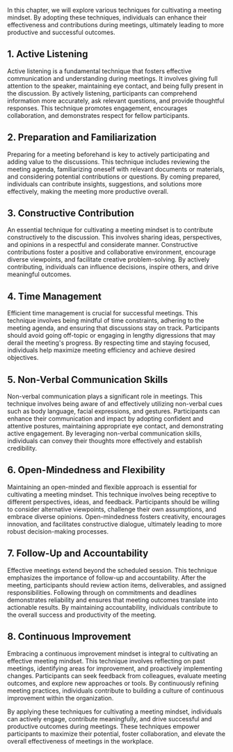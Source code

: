
In this chapter, we will explore various techniques for cultivating a meeting mindset. By adopting these techniques, individuals can enhance their effectiveness and contributions during meetings, ultimately leading to more productive and successful outcomes.

**1. Active Listening**
-----------------------

Active listening is a fundamental technique that fosters effective communication and understanding during meetings. It involves giving full attention to the speaker, maintaining eye contact, and being fully present in the discussion. By actively listening, participants can comprehend information more accurately, ask relevant questions, and provide thoughtful responses. This technique promotes engagement, encourages collaboration, and demonstrates respect for fellow participants.

**2. Preparation and Familiarization**
--------------------------------------

Preparing for a meeting beforehand is key to actively participating and adding value to the discussions. This technique includes reviewing the meeting agenda, familiarizing oneself with relevant documents or materials, and considering potential contributions or questions. By coming prepared, individuals can contribute insights, suggestions, and solutions more effectively, making the meeting more productive overall.

**3. Constructive Contribution**
--------------------------------

An essential technique for cultivating a meeting mindset is to contribute constructively to the discussion. This involves sharing ideas, perspectives, and opinions in a respectful and considerate manner. Constructive contributions foster a positive and collaborative environment, encourage diverse viewpoints, and facilitate creative problem-solving. By actively contributing, individuals can influence decisions, inspire others, and drive meaningful outcomes.

**4. Time Management**
----------------------

Efficient time management is crucial for successful meetings. This technique involves being mindful of time constraints, adhering to the meeting agenda, and ensuring that discussions stay on track. Participants should avoid going off-topic or engaging in lengthy digressions that may derail the meeting's progress. By respecting time and staying focused, individuals help maximize meeting efficiency and achieve desired objectives.

**5. Non-Verbal Communication Skills**
--------------------------------------

Non-verbal communication plays a significant role in meetings. This technique involves being aware of and effectively utilizing non-verbal cues such as body language, facial expressions, and gestures. Participants can enhance their communication and impact by adopting confident and attentive postures, maintaining appropriate eye contact, and demonstrating active engagement. By leveraging non-verbal communication skills, individuals can convey their thoughts more effectively and establish credibility.

**6. Open-Mindedness and Flexibility**
--------------------------------------

Maintaining an open-minded and flexible approach is essential for cultivating a meeting mindset. This technique involves being receptive to different perspectives, ideas, and feedback. Participants should be willing to consider alternative viewpoints, challenge their own assumptions, and embrace diverse opinions. Open-mindedness fosters creativity, encourages innovation, and facilitates constructive dialogue, ultimately leading to more robust decision-making processes.

**7. Follow-Up and Accountability**
-----------------------------------

Effective meetings extend beyond the scheduled session. This technique emphasizes the importance of follow-up and accountability. After the meeting, participants should review action items, deliverables, and assigned responsibilities. Following through on commitments and deadlines demonstrates reliability and ensures that meeting outcomes translate into actionable results. By maintaining accountability, individuals contribute to the overall success and productivity of the meeting.

**8. Continuous Improvement**
-----------------------------

Embracing a continuous improvement mindset is integral to cultivating an effective meeting mindset. This technique involves reflecting on past meetings, identifying areas for improvement, and proactively implementing changes. Participants can seek feedback from colleagues, evaluate meeting outcomes, and explore new approaches or tools. By continuously refining meeting practices, individuals contribute to building a culture of continuous improvement within the organization.

By applying these techniques for cultivating a meeting mindset, individuals can actively engage, contribute meaningfully, and drive successful and productive outcomes during meetings. These techniques empower participants to maximize their potential, foster collaboration, and elevate the overall effectiveness of meetings in the workplace.
